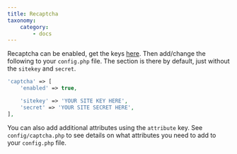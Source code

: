 ```yaml
---
title: Recaptcha
taxonomy:
    category:
        - docs
---
```


Recaptcha can be enabled, get the keys [here](https://www.google.com/recaptcha/admin). Then add/change the following to your `config.php` file. The section is there by default, just without the `sitekey` and `secret`.

```php
'captcha' => [
    'enabled' => true,

    'sitekey' => 'YOUR SITE KEY HERE',
    'secret' => 'YOUR SITE SECRET HERE',
],
```

You can also add additional attributes using the `attribute` key. See `config/captcha.php` to see details on what attributes you need to add to your `config.php` file.